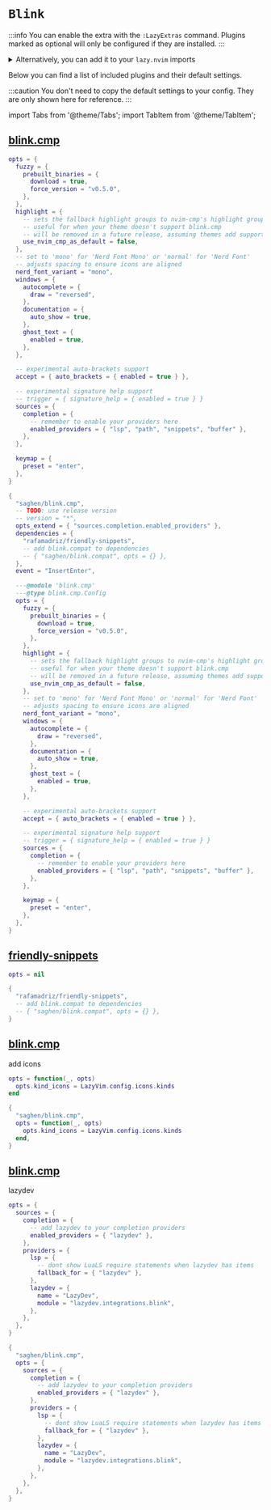 # `Blink`

<!-- plugins:start -->

:::info
You can enable the extra with the `:LazyExtras` command.
Plugins marked as optional will only be configured if they are installed.
:::

<details>
<summary>Alternatively, you can add it to your <code>lazy.nvim</code> imports</summary>

```lua title="lua/config/lazy.lua" {4}
require("lazy").setup({
  spec = {
    { "LazyVim/LazyVim", import = "lazyvim.plugins" },
    { import = "lazyvim.plugins.extras.coding.blink" },
    { import = "plugins" },
  },
})
```

</details>

Below you can find a list of included plugins and their default settings.

:::caution
You don't need to copy the default settings to your config.
They are only shown here for reference.
:::

import Tabs from '@theme/Tabs';
import TabItem from '@theme/TabItem';

## [blink.cmp](https://github.com/saghen/blink.cmp)

<Tabs>

<TabItem value="opts" label="Options">

```lua
opts = {
  fuzzy = {
    prebuilt_binaries = {
      download = true,
      force_version = "v0.5.0",
    },
  },
  highlight = {
    -- sets the fallback highlight groups to nvim-cmp's highlight groups
    -- useful for when your theme doesn't support blink.cmp
    -- will be removed in a future release, assuming themes add support
    use_nvim_cmp_as_default = false,
  },
  -- set to 'mono' for 'Nerd Font Mono' or 'normal' for 'Nerd Font'
  -- adjusts spacing to ensure icons are aligned
  nerd_font_variant = "mono",
  windows = {
    autocomplete = {
      draw = "reversed",
    },
    documentation = {
      auto_show = true,
    },
    ghost_text = {
      enabled = true,
    },
  },

  -- experimental auto-brackets support
  accept = { auto_brackets = { enabled = true } },

  -- experimental signature help support
  -- trigger = { signature_help = { enabled = true } }
  sources = {
    completion = {
      -- remember to enable your providers here
      enabled_providers = { "lsp", "path", "snippets", "buffer" },
    },
  },

  keymap = {
    preset = "enter",
  },
}
```

</TabItem>


<TabItem value="code" label="Full Spec">

```lua
{
  "saghen/blink.cmp",
  -- TODO: use release version
  -- version = "*",
  opts_extend = { "sources.completion.enabled_providers" },
  dependencies = {
    "rafamadriz/friendly-snippets",
    -- add blink.compat to dependencies
    -- { "saghen/blink.compat", opts = {} },
  },
  event = "InsertEnter",

  ---@module 'blink.cmp'
  ---@type blink.cmp.Config
  opts = {
    fuzzy = {
      prebuilt_binaries = {
        download = true,
        force_version = "v0.5.0",
      },
    },
    highlight = {
      -- sets the fallback highlight groups to nvim-cmp's highlight groups
      -- useful for when your theme doesn't support blink.cmp
      -- will be removed in a future release, assuming themes add support
      use_nvim_cmp_as_default = false,
    },
    -- set to 'mono' for 'Nerd Font Mono' or 'normal' for 'Nerd Font'
    -- adjusts spacing to ensure icons are aligned
    nerd_font_variant = "mono",
    windows = {
      autocomplete = {
        draw = "reversed",
      },
      documentation = {
        auto_show = true,
      },
      ghost_text = {
        enabled = true,
      },
    },

    -- experimental auto-brackets support
    accept = { auto_brackets = { enabled = true } },

    -- experimental signature help support
    -- trigger = { signature_help = { enabled = true } }
    sources = {
      completion = {
        -- remember to enable your providers here
        enabled_providers = { "lsp", "path", "snippets", "buffer" },
      },
    },

    keymap = {
      preset = "enter",
    },
  },
}
```

</TabItem>

</Tabs>

## [friendly-snippets](https://github.com/rafamadriz/friendly-snippets)

<Tabs>

<TabItem value="opts" label="Options">

```lua
opts = nil
```

</TabItem>


<TabItem value="code" label="Full Spec">

```lua
{
  "rafamadriz/friendly-snippets",
  -- add blink.compat to dependencies
  -- { "saghen/blink.compat", opts = {} },
}
```

</TabItem>

</Tabs>

## [blink.cmp](https://github.com/saghen/blink.cmp)

 add icons


<Tabs>

<TabItem value="opts" label="Options">

```lua
opts = function(_, opts)
  opts.kind_icons = LazyVim.config.icons.kinds
end
```

</TabItem>


<TabItem value="code" label="Full Spec">

```lua
{
  "saghen/blink.cmp",
  opts = function(_, opts)
    opts.kind_icons = LazyVim.config.icons.kinds
  end,
}
```

</TabItem>

</Tabs>

## [blink.cmp](https://github.com/saghen/blink.cmp)

 lazydev


<Tabs>

<TabItem value="opts" label="Options">

```lua
opts = {
  sources = {
    completion = {
      -- add lazydev to your completion providers
      enabled_providers = { "lazydev" },
    },
    providers = {
      lsp = {
        -- dont show LuaLS require statements when lazydev has items
        fallback_for = { "lazydev" },
      },
      lazydev = {
        name = "LazyDev",
        module = "lazydev.integrations.blink",
      },
    },
  },
}
```

</TabItem>


<TabItem value="code" label="Full Spec">

```lua
{
  "saghen/blink.cmp",
  opts = {
    sources = {
      completion = {
        -- add lazydev to your completion providers
        enabled_providers = { "lazydev" },
      },
      providers = {
        lsp = {
          -- dont show LuaLS require statements when lazydev has items
          fallback_for = { "lazydev" },
        },
        lazydev = {
          name = "LazyDev",
          module = "lazydev.integrations.blink",
        },
      },
    },
  },
}
```

</TabItem>

</Tabs>

<!-- plugins:end -->
